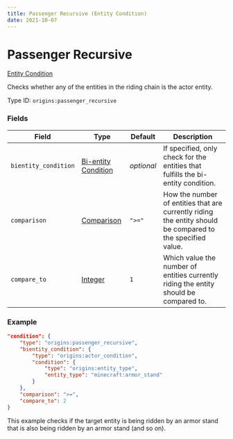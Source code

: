 ```yaml
---
title: Passenger Recursive (Entity Condition)
date: 2021-10-07
---
```

# Passenger Recursive

[Entity Condition](../entity_conditions.md)

Checks whether any of the entities in the riding chain is the actor entity.

Type ID: `origins:passenger_recursive`

### Fields

Field | Type | Default | Description
------|------|---------|-------------
`bientity_condition` | [Bi-entity Condition](../bientity_conditions.md) | _optional_ | If specified, only check for the entities that fulfills the bi-entity condition.
`comparison` | [Comparison](../data_types/comparison.md) | `">="` | How the number of entities that are currently riding the entity should be compared to the specified value.
`compare_to` | [Integer](../data_types/integer.md) | `1` | Which value the number of entities currently riding the entity should be compared to.

### Example
```json
"condition": {
    "type": "origins:passenger_recursive",
    "bientity_condition": {
        "type": "origins:actor_condition",
        "condition": {
            "type": "origins:entity_type",
            "entity_type": "minecraft:armor_stand"
        }
    },
    "comparison": ">=",
    "compare_to": 2
}
```
This example checks if the target entity is being ridden by an armor stand that is also being ridden by an armor stand (and so on).